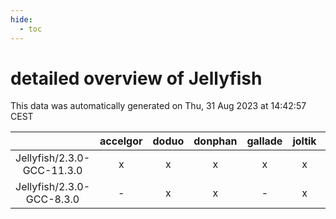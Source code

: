 ```yaml
---
hide:
  - toc
---
```


detailed overview of Jellyfish
==============================


This data was automatically generated on Thu, 31 Aug 2023 at 14:42:57 CEST  

| |accelgor|doduo|donphan|gallade|joltik|skitty|swalot|victini|
| :---: | :---: | :---: | :---: | :---: | :---: | :---: | :---: | :---: |
|Jellyfish/2.3.0-GCC-11.3.0|x|x|x|x|x|x|x|x|
|Jellyfish/2.3.0-GCC-8.3.0|-|x|x|-|x|x|-|x|
